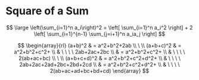 # Square of a Sum

$$
\large
\left(\sum_{i=1}^n a_i\right)^2 = \left[
\sum_{i=1}^n a_i^2
\right] + 2 \left[
\sum_{i=1}^{n-1} \sum_{j=i+1}^n a_ia_j
\right]
$$

$$
\begin{array}{rl}
(a+b)^2 & = a^2+b^2+2ab
\\
\ 
\\
(a+b+c)^2 & = a^2+b^2+c^2+
\\
& \ \ \ \ 2ab+2ac+2bc
\\
& = a^2+b^2+c^2+
\\
& \ \ \ \ 2(ab+ac+bc)
\\
\ 
\\
(a+b+c+d)^2 & = a^2+b^2+c^2+d^2+
\\
& \ \ \ \ 2ab+2ac+2ad+2bc+2bd+2cd
\\
& = a^2+b^2+c^2+d^2+
\\
& \ \ \ \ 2(ab+ac+ad+bc+bd+cd)
\end{array}
$$

